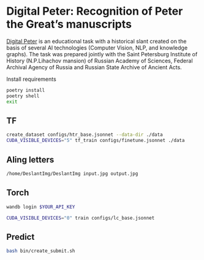 # Digital Peter: Recognition of Peter the Great’s manuscripts

[Digital Peter](https://ods.ai/tracks/aij2020/) is an educational task with a historical slant created on the basis
 of several AI technologies (Computer Vision, NLP, and knowledge graphs). 
 The task was prepared jointly with the Saint Petersburg Institute of History 
 (N.P.Lihachov mansion) of Russian Academy of Sciences, Federal Archival 
 Agency of Russia and Russian State Archive of Ancient Acts.


Install requirements

```bash
poetry install
poetry shell
exit
```

## TF

```bash
create_dataset configs/htr_base.jsonnet --data-dir ./data
CUDA_VISIBLE_DEVICES="5" tf_train configs/finetune.jsonnet ./data
```

## Aling letters
```bash
/home/DeslantImg/DeslantImg input.jpg output.jpg
```

## Torch
```bash
wandb login $YOUR_API_KEY

CUDA_VISIBLE_DEVICES="0" train configs/lc_base.jsonnet
```


## Predict 

```bash
bash bin/create_submit.sh
```

